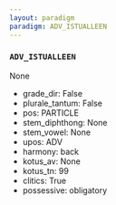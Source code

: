 ```yaml
---
layout: paradigm
paradigm: ADV_ISTUALLEEN
---
```

### ` ADV_ISTUALLEEN `

None
* grade_dir: False
* plurale_tantum: False
* pos: PARTICLE
* stem_diphthong: None
* stem_vowel: None
* upos: ADV
* harmony: back
* kotus_av: None
* kotus_tn: 99
* clitics: True
* possessive: obligatory
